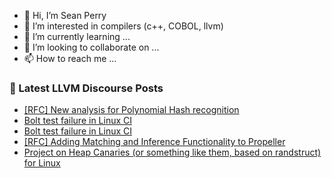 - 👋 Hi, I’m Sean Perry
- 👀 I’m interested in compilers (c++, COBOL, llvm)
- 🌱 I’m currently learning ...
- 💞️ I’m looking to collaborate on ...
- 📫 How to reach me ...

<!---
s66perry/s66perry is a ✨ special ✨ repository because its `README.md` (this file) appears on your GitHub profile.
You can click the Preview link to take a look at your changes.
--->
### 📕 Latest LLVM Discourse Posts

<!-- DISCOURSE-LLVM:START -->
- [[RFC] New analysis for Polynomial Hash recognition](https://discourse.llvm.org/t/rfc-new-analysis-for-polynomial-hash-recognition/86268#post_1)
- [Bolt test failure in Linux CI](https://discourse.llvm.org/t/bolt-test-failure-in-linux-ci/86267#post_2)
- [Bolt test failure in Linux CI](https://discourse.llvm.org/t/bolt-test-failure-in-linux-ci/86267#post_1)
- [[RFC] Adding Matching and Inference Functionality to Propeller](https://discourse.llvm.org/t/rfc-adding-matching-and-inference-functionality-to-propeller/86238#post_6)
- [Project on Heap Canaries &lpar;or something like them, based on randstruct&rpar; for Linux](https://discourse.llvm.org/t/project-on-heap-canaries-or-something-like-them-based-on-randstruct-for-linux/85363#post_2)
<!-- DISCOURSE-LLVM:END -->
